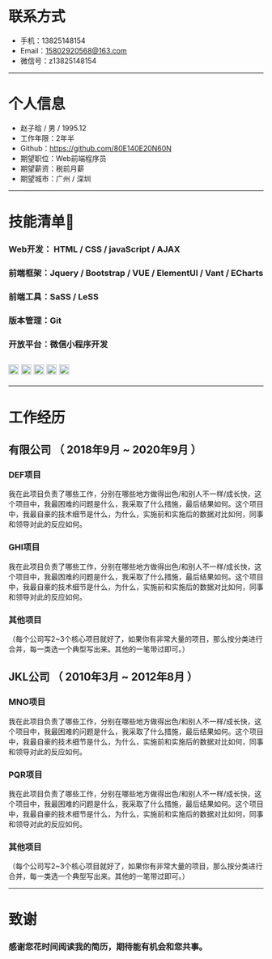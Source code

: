 # 联系方式

- 手机：13825148154
- Email：15802920568@163.com 
- 微信号：z13825148154

---

# 个人信息

 - 赵子晗 / 男 / 1995.12
 - 工作年限：2年半
 - Github：https://github.com/80E140E20N60N
 - 期望职位：Web前端程序员
 - 期望薪资：税前月薪
 - 期望城市：广州 / 深圳

------
# **技能清单🧨**
### Web开发： HTML / CSS / javaScript / AJAX
### 前端框架：Jquery / Bootstrap / VUE / ElementUI / Vant / ECharts
### 前端工具：SaSS / LeSS
### 版本管理：Git
### 开放平台：微信小程序开发
<code><img height="20" src="https://gitee.com/ZZH6/picture/raw/master/空间/javascript .png"></code>
<code><img height="20" src="https://gitee.com/ZZH6/picture/raw/master/空间/vue.png"></code>
<code><img height="20" src="https://gitee.com/ZZH6/picture/raw/master/空间/小程序.jpg"></code>
<code><img height="20" src="https://gitee.com/ZZH6/picture/raw/master/空间/node.jpg"></code>
<code><img height="20" src="https://gitee.com/ZZH6/picture/raw/master/空间/git.png"></code>
------
------
# 工作经历

## 有限公司 （ 2018年9月 ~ 2020年9月 ）

### DEF项目 
我在此项目负责了哪些工作，分别在哪些地方做得出色/和别人不一样/成长快，这个项目中，我最困难的问题是什么，我采取了什么措施，最后结果如何。这个项目中，我最自豪的技术细节是什么，为什么，实施前和实施后的数据对比如何，同事和领导对此的反应如何。


### GHI项目 
我在此项目负责了哪些工作，分别在哪些地方做得出色/和别人不一样/成长快，这个项目中，我最困难的问题是什么，我采取了什么措施，最后结果如何。这个项目中，我最自豪的技术细节是什么，为什么，实施前和实施后的数据对比如何，同事和领导对此的反应如何。


### 其他项目

（每个公司写2~3个核心项目就好了，如果你有非常大量的项目，那么按分类进行合并，每一类选一个典型写出来。其他的一笔带过即可。）

 
## JKL公司 （ 2010年3月 ~ 2012年8月 ）

### MNO项目 
我在此项目负责了哪些工作，分别在哪些地方做得出色/和别人不一样/成长快，这个项目中，我最困难的问题是什么，我采取了什么措施，最后结果如何。这个项目中，我最自豪的技术细节是什么，为什么，实施前和实施后的数据对比如何，同事和领导对此的反应如何。


### PQR项目 
我在此项目负责了哪些工作，分别在哪些地方做得出色/和别人不一样/成长快，这个项目中，我最困难的问题是什么，我采取了什么措施，最后结果如何。这个项目中，我最自豪的技术细节是什么，为什么，实施前和实施后的数据对比如何，同事和领导对此的反应如何。


### 其他项目

（每个公司写2~3个核心项目就好了，如果你有非常大量的项目，那么按分类进行合并，每一类选一个典型写出来。其他的一笔带过即可。）

------
# 致谢
### 感谢您花时间阅读我的简历，期待能有机会和您共事。
